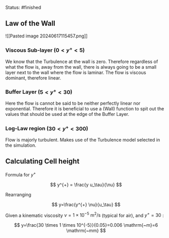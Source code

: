 Status: #finished 
## Law of the Wall
![[Pasted image 20240617115457.png]]

### Viscous Sub-layer ($0<y^+<5$)
We know that the Turbulence at the wall is zero. Therefore regardless of what the flow is, away from the wall, there is always going to be a small layer next to the wall where the flow is laminar. The flow is viscous dominant, therefore linear.  

### Buffer Layer ($5<y^+<30$) 
Here the flow is cannot be said to be neither perfectly linear nor exponential. Therefore it is beneficial to use a (Wall) function to spit out the values that should be used at the edge of the Buffer Layer. 

### Log-Law region ($30<y^+ <300$)
Flow is majorly turbulent. Makes use of the Turbulence model selected in the simulation.

## Calculating Cell height
Formula for $y^+$ 

$$
y^{+} = \frac{y u_\tau}{\nu}
$$

Rearranging

$$
y=\frac{y^{+} \nu}{u_\tau}
$$

Given a kinematic viscosity $\nu=1 \times 10^{-5} \mathrm{~m}^2 / \mathrm{s}$ (typical for air), and $y^{+}=30$ :

$$
y=\frac{30 \times 1 \times 10^{-5}}{0.05}=0.006 \mathrm{~m}=6 \mathrm{~mm}
$$





